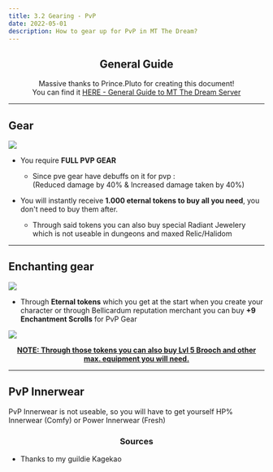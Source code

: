 ```yaml
---
title: 3.2 Gearing - PvP
date: 2022-05-01
description: How to gear up for PvP in MT The Dream?
---
```



<center>

## General Guide

Massive thanks to Prince.Pluto for creating this document! <br>
You can find it [HERE - General Guide to MT The Dream Server](https://docs.google.com/document/d/1ZP0x52mzhdUGG9j1yvCJUlvF40dZgXePdSdCYamuNWA/edit?usp=drivesdk)

</center>

<hr/>

## Gear

![](https://i.imgur.com/x4XxIt4.png)
* You require **FULL PVP GEAR**
  * Since pve gear have debuffs on it for pvp :<br>
(Reduced damage by 40% & Increased damage taken by 40%)

* You will instantly receive **1.000 eternal tokens to buy all you need**, you don't need to buy them after.
  * Through said tokens you can also buy special <PVP> Radiant Jewelery which is not useable in dungeons and maxed Relic/Halidom
<hr/>

## Enchanting gear

![](https://i.imgur.com/VzCUeg0.png)
* Through **Eternal tokens** which you get at the start when you create your character or through Bellicardum reputation merchant you can buy **+9 Enchantment Scrolls** for PvP Gear

![](https://i.imgur.com/Qtc3HLC.png)
  
<center> 
  <u><strong> NOTE: Through those tokens you can also buy Lvl 5 Brooch and other max. equipment you will need.</strong></u> 
</center>

<hr/>

## PvP Innerwear

PvP Innerwear is not useable, so you will have to get yourself HP% Innerwear (Comfy) or Power Innerwear (Fresh)

<center><h3>Sources</h3></center>

* Thanks to my guildie Kagekao





